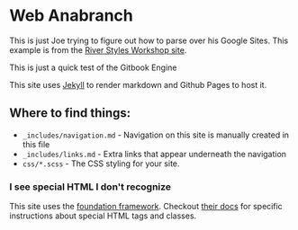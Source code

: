 # Web Anabranch

This is just Joe trying to figure out how to parse over his Google Sites. This example is from the [River Styles Workshop site](http://riverstyles.joewheaton.org).

This is just a quick test of the Gitbook Engine

This site uses [Jekyll](https://jekyllrb.com/) to render markdown and Github Pages to host it.  

## Where to find things:

* `_includes/navigation.md` - Navigation on this site is manually created in this file
* `_includes/links.md` - Extra links that appear underneath the navigation
* `css/*.scss` - The CSS styling for your site.

### I see special HTML I don't recognize

This site uses the [foundation framework](http://foundation.zurb.com). Checkout [their docs](http://foundation.zurb.com/sites/docs/) for specific instructions about special HTML tags and classes.